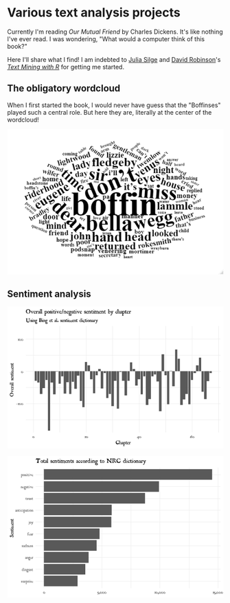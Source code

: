 # Various text analysis projects

Currently I'm reading *Our Mutual Friend* by Charles Dickens. It's like nothing I've ever read. I was wondering, "What would a computer think of this book?"

Here I'll share what I find! I am indebted to [Julia Silge](https://twitter.com/juliasilge) and [David Robinson](https://twitter.com/drob)'s [*Text Mining with R*](https://www.tidytextmining.com/) for getting me started.

## The obligatory wordcloud

When I first started the book, I would never have guess that the "Boffinses" played such a central role. But here they are, literally at the center of the wordcloud!

![](our_mutual_friend/omf_wordcloud.png)

## Sentiment analysis

![](our_mutual_friend/omf_bing1.png)

![](our_mutual_friend/omf_nrc1.png)

